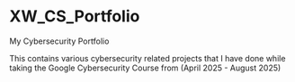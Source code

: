 # XW_CS_Portfolio
My Cybersecurity Portfolio

This contains various cybersecurity related projects that I have done while taking the Google Cybersecurity Course from (April 2025 - August 2025)

